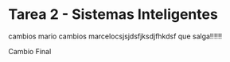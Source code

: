 # Tarea 2 - Sistemas Inteligentes

cambios mario
cambios marcelocsjsjdsfjksdjfhkdsf
que salga!!!!!!

Cambio Final
